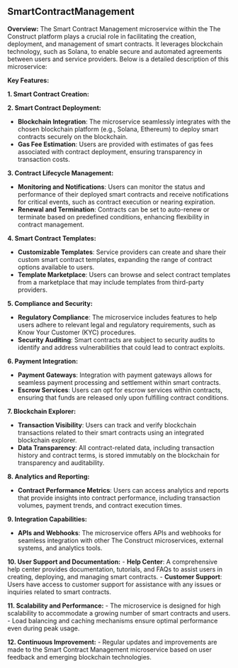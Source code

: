 ## SmartContractManagement

**Overview:**
The Smart Contract Management microservice within the The Construct platform plays a crucial role in facilitating the creation, deployment, and management of smart contracts. It leverages blockchain technology, such as Solana, to enable secure and automated agreements between users and service providers. Below is a detailed description of this microservice:

**Key Features:**

**1. Smart Contract Creation:**

**2. Smart Contract Deployment:**
   - **Blockchain Integration**: The microservice seamlessly integrates with the chosen blockchain platform (e.g., Solana, Ethereum) to deploy smart contracts securely on the blockchain.
   - **Gas Fee Estimation**: Users are provided with estimates of gas fees associated with contract deployment, ensuring transparency in transaction costs.

**3. Contract Lifecycle Management:**
   - **Monitoring and Notifications**: Users can monitor the status and performance of their deployed smart contracts and receive notifications for critical events, such as contract execution or nearing expiration.
   - **Renewal and Termination**: Contracts can be set to auto-renew or terminate based on predefined conditions, enhancing flexibility in contract management.

**4. Smart Contract Templates:**
   - **Customizable Templates**: Service providers can create and share their custom smart contract templates, expanding the range of contract options available to users.
   - **Template Marketplace**: Users can browse and select contract templates from a marketplace that may include templates from third-party providers.

**5. Compliance and Security:**
   - **Regulatory Compliance**: The microservice includes features to help users adhere to relevant legal and regulatory requirements, such as Know Your Customer (KYC) procedures.
   - **Security Auditing**: Smart contracts are subject to security audits to identify and address vulnerabilities that could lead to contract exploits.

**6. Payment Integration:**
   - **Payment Gateways**: Integration with payment gateways allows for seamless payment processing and settlement within smart contracts.
   - **Escrow Services**: Users can opt for escrow services within contracts, ensuring that funds are released only upon fulfilling contract conditions.

**7. Blockchain Explorer:**
   - **Transaction Visibility**: Users can track and verify blockchain transactions related to their smart contracts using an integrated blockchain explorer.
   - **Data Transparency**: All contract-related data, including transaction history and contract terms, is stored immutably on the blockchain for transparency and auditability.

**8. Analytics and Reporting:**
   - **Contract Performance Metrics**: Users can access analytics and reports that provide insights into contract performance, including transaction volumes, payment trends, and contract execution times.

**9. Integration Capabilities:**
   - **APIs and Webhooks**: The microservice offers APIs and webhooks for seamless integration with other The Construct microservices, external systems, and analytics tools.

**10. User Support and Documentation:**
    - **Help Center**: A comprehensive help center provides documentation, tutorials, and FAQs to assist users in creating, deploying, and managing smart contracts.
    - **Customer Support**: Users have access to customer support for assistance with any issues or inquiries related to smart contracts.

**11. Scalability and Performance:**
    - The microservice is designed for high scalability to accommodate a growing number of smart contracts and users.
    - Load balancing and caching mechanisms ensure optimal performance even during peak usage.

**12. Continuous Improvement:**
    - Regular updates and improvements are made to the Smart Contract Management microservice based on user feedback and emerging blockchain technologies.

